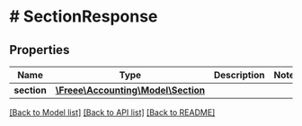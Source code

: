 # # SectionResponse

## Properties

Name | Type | Description | Notes
------------ | ------------- | ------------- | -------------
**section** | [**\Freee\Accounting\Model\Section**](Section.md) |  | 

[[Back to Model list]](../../README.md#documentation-for-models) [[Back to API list]](../../README.md#documentation-for-api-endpoints) [[Back to README]](../../README.md)



